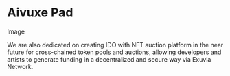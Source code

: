 # Aivuxe Pad

Image







We are also dedicated on creating IDO with NFT auction platform in the near future for cross-chained token pools and auctions, allowing developers and artists to generate funding in a decentralized and secure way via Exuvia Network.
